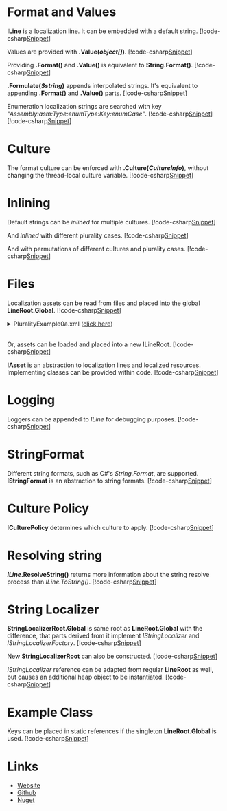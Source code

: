 ﻿# Format and Values
**ILine** is a localization line. It can be embedded with a default string.
[!code-csharp[Snippet](Examples.cs#Snippet_1a)]

Values are provided with <b>.Value(<i>object[]</i>)</b>.
[!code-csharp[Snippet](Examples.cs#Snippet_1b)]

Providing **.Format()** and **.Value()** is equivalent to **String.Format()**.
[!code-csharp[Snippet](Examples.cs#Snippet_1c)]

<b>.Formulate(<i>$string</i>)</b> appends interpolated strings. It's equivalent to appending **.Format()** and **.Value()** parts.
[!code-csharp[Snippet](Examples.cs#Snippet_1c1)]

Enumeration localization strings are searched with key <i>"Assembly:asm:Type:enumType:Key:enumCase"</i>.
[!code-csharp[Snippet](Examples.cs#Snippet_1e)]
[!code-csharp[Snippet](Examples.cs#Snippet_Enum)]

# Culture
The format culture can be enforced with <b>.Culture(<i>CultureInfo</i>)</b>, without changing the thread-local culture variable.
[!code-csharp[Snippet](Examples.cs#Snippet_1c2)]

# Inlining
Default strings can be *inlined* for multiple cultures.
[!code-csharp[Snippet](Examples.cs#Snippet_2)]

And *inlined* with different plurality cases.
[!code-csharp[Snippet](Examples.cs#Snippet_3)]

And with permutations of different cultures and plurality cases.
[!code-csharp[Snippet](Examples.cs#Snippet_4)]

# Files
Localization assets can be read from files and placed into the global **LineRoot.Global**.
[!code-csharp[Snippet](Examples.cs#Snippet_5a)]
<details>
  <summary>PluralityExample0a.xml (<u>click here</u>)</summary>
[!code-xml[Snippet](../PluralityExample0a.xml)]
</details>
<br/>

Or, assets can be loaded and placed into a new ILineRoot.
[!code-csharp[Snippet](Examples.cs#Snippet_5b)]

**IAsset** is an abstraction to localization lines and localized resources. 
Implementing classes can be provided within code.
[!code-csharp[Snippet](Examples.cs#Snippet_6)]

# Logging
Loggers can be appended to *ILine* for debugging purposes.
[!code-csharp[Snippet](Examples.cs#Snippet_7)]

# StringFormat
Different string formats, such as C#'s *String.Format*, are supported. **IStringFormat** is an abstraction to string formats.
[!code-csharp[Snippet](Examples.cs#Snippet_8)]

# Culture Policy
**ICulturePolicy** determines which culture to apply.
[!code-csharp[Snippet](Examples.cs#Snippet_9)]

# Resolving string
<b><i>ILine</i>.ResolveString()</b> returns more information about the string resolve process than *ILine.ToString()*.
[!code-csharp[Snippet](Examples.cs#Snippet_1d)]

# String Localizer
**StringLocalizerRoot.Global** is same root as **LineRoot.Global** with the difference, that parts derived from it implement *IStringLocalizer* and *IStringLocalizerFactory*.
[!code-csharp[Snippet](Examples.cs#Snippet_10)]

New **StringLocalizerRoot** can also be constructed.
[!code-csharp[Snippet](Examples.cs#Snippet_11)]

*IStringLocalizer* reference can be adapted from regular **LineRoot** as well, but causes an additional heap object to be instantiated.
[!code-csharp[Snippet](Examples.cs#Snippet_12)]

# Example Class
Keys can be placed in static references if the singleton **LineRoot.Global** is used.
[!code-csharp[Snippet](ExampleClass.cs#Snippet)]

# Links
* [Website](http://lexical.fi/Localization/index.html)
* [Github](https://github.com/tagcode/Lexical.Localization)
* [Nuget](https://www.nuget.org/packages/Lexical.Localization/)
